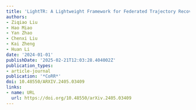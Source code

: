 ```yaml
---
title: 'LightTR: A Lightweight Framework for Federated Trajectory Recovery'
authors:
- Ziqiao Liu
- Hao Miao
- Yan Zhao
- Chenxi Liu
- Kai Zheng
- Huan Li
date: '2024-01-01'
publishDate: '2025-02-21T12:03:28.404002Z'
publication_types:
- article-journal
publication: '*CoRR*'
doi: 10.48550/ARXIV.2405.03409
links:
- name: URL
  url: https://doi.org/10.48550/arXiv.2405.03409
---
```

